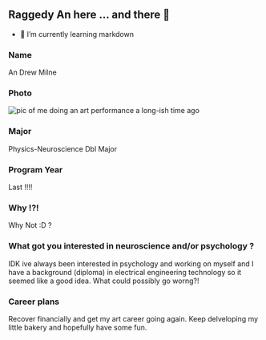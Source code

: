 ## Raggedy An here ... and there 👋
- 🌱 I’m currently learning markdown

### Name 
 An Drew Milne 

### Photo
![pic of me doing an art performance a long-ish time ago ](https://andrewjohnmilne.com/wp-content/uploads/2013/05/logo2pt2_sm275.jpg)

### Major
Physics-Neuroscience Dbl Major

### Program Year
Last !!!!

### Why !?! 
Why Not :D ?

### What got you interested in neuroscience and/or psychology ?
IDK ive always been interested in psychology and working on myself and I have a background (diploma) in electrical engineering technology so it seemed like a good idea. What could possibly go worng?!

### Career plans 
Recover financially and get my art career going again. 
Keep delveloping my little bakery and hopefully have some fun. 

